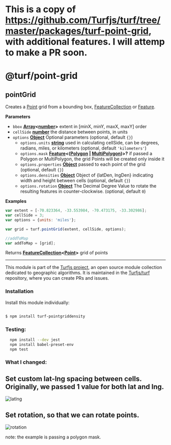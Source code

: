 # This is a copy of https://github.com/Turfjs/turf/tree/master/packages/turf-point-grid, with additional features. I will attemp to make a PR soon.
# @turf/point-grid

<!-- Generated by documentation.js. Update this documentation by updating the source code. -->

## pointGrid

Creates a [Point](https://tools.ietf.org/html/rfc7946#section-3.1.2) grid from a bounding box, [FeatureCollection](https://tools.ietf.org/html/rfc7946#section-3.3) or [Feature](https://tools.ietf.org/html/rfc7946#section-3.2).

**Parameters**

-   `bbox` **[Array](https://developer.mozilla.org/en-US/docs/Web/JavaScript/Reference/Global_Objects/Array)&lt;[number](https://developer.mozilla.org/en-US/docs/Web/JavaScript/Reference/Global_Objects/Number)>** extent in [minX, minY, maxX, maxY] order
-   `cellSide` **[number](https://developer.mozilla.org/en-US/docs/Web/JavaScript/Reference/Global_Objects/Number)** the distance between points, in units
-   `options` **[Object](https://developer.mozilla.org/en-US/docs/Web/JavaScript/Reference/Global_Objects/Object)** Optional parameters (optional, default `{}`)
    -   `options.units` **[string](https://developer.mozilla.org/en-US/docs/Web/JavaScript/Reference/Global_Objects/String)** used in calculating cellSide, can be degrees, radians, miles, or kilometers (optional, default `'kilometers'`)
    -   `options.mask` **[Feature](https://tools.ietf.org/html/rfc7946#section-3.2)&lt;([Polygon](https://tools.ietf.org/html/rfc7946#section-3.1.6) \| [MultiPolygon](https://tools.ietf.org/html/rfc7946#section-3.1.7))>?** if passed a Polygon or MultiPolygon, the grid Points will be created only inside it
    -   `options.properties` **[Object](https://developer.mozilla.org/en-US/docs/Web/JavaScript/Reference/Global_Objects/Object)** passed to each point of the grid (optional, default `{}`)
    -   `options.densities` **[Object](https://developer.mozilla.org/en-US/docs/Web/JavaScript/Reference/Global_Objects/Object)** Object of {latDen, lngDen} indicating width and height between cells (optional, default `{}`)
    -   `options.rotation` **[Object](https://developer.mozilla.org/en-US/docs/Web/JavaScript/Reference/Global_Objects/Object)** The Decimal Degree Value to rotate the resulting features in counter-clockwise. (optional, default `0`)

**Examples**

```javascript
var extent = [-70.823364, -33.553984, -70.473175, -33.302986];
var cellSide = 3;
var options = {units: 'miles'};

var grid = turf.pointGrid(extent, cellSide, options);

//addToMap
var addToMap = [grid];
```

Returns **[FeatureCollection](https://tools.ietf.org/html/rfc7946#section-3.3)&lt;[Point](https://tools.ietf.org/html/rfc7946#section-3.1.2)>** grid of points

<!-- This file is automatically generated. Please don't edit it directly:
if you find an error, edit the source file (likely index.js), and re-run
./scripts/generate-readmes in the turf project. -->

---

This module is part of the [Turfjs project](http://turfjs.org/), an open source
module collection dedicated to geographic algorithms. It is maintained in the
[Turfjs/turf](https://github.com/Turfjs/turf) repository, where you can create
PRs and issues.

### Installation

Install this module individually:

```sh

$ npm install turf-pointgriddensity 

```

### Testing: 

```sh
  npm install --dev jest 
  npm install babel-preset-env
  npm test
```

### What I changed:

## Set custom lat-lng spacing between cells. Originally, we passed 1 value for both lat and lng.
![latlng](https://i.imgur.com/MkwJMX8.jpg)

## Set rotation, so that we can rotate points.
![rotation](https://i.imgur.com/qTxx4Ma.jpg)

note: the example is passing a polygon mask.

